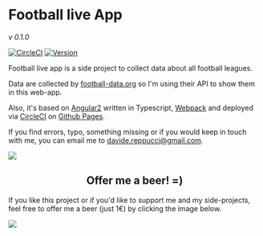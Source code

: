 # Football live App
_v 0.1.0_

[![CircleCI](https://circleci.com/gh/dreppucci/football-live-app.svg?style=svg)](https://circleci.com/gh/dreppucci/football-live-app)
[![Version](https://img.shields.io/npm/v/jrpc.svg?style=flat)](https://nodejs.org/en/download/)

<p>Football live app is a side project to collect data about all football leagues.</p>
<p>Data are collected by <a href="http://api.football-data.org/" title="football-data.org" target="_blank">football-data.org</a> so I'm using their API to show them in this web-app.</p>
<p>Also, it's based on <a href="https://angular.io/" title="Angular2" target="_blank">Angular2</a> written in Typescript, <a href="https://webpack.github.io/" title="Webpack" target="_blank">Webpack</a> and deployed via <a href="https://circleci.com/" title="CircleCI" target="_blank">CircleCI</a> on <a href="https://pages.github.com/" title="Github pages" target="_blank">Github Pages</a>.</p>
<p>If you find errors, typo, something missing or if you would keep in touch with me, you can email me to <a href="mailto:davide.reppucci@gmail.com" title="davide.reppucci@gmail.com">davide.reppucci@gmail.com</a>.</p>

![](https://www.google-analytics.com/collect?v=1&_v=j49&a=123146132&t=pageview&_s=4&dl=https://github.com/dreppucci/football-live-app&ul=en-us&de=UTF-8&dt=Football%20Live%20App&tid=UA-73037711-3)

<h2 style="border: none; text-align: center">Offer me a beer! =)</h2>
<p>If you like this project or if you'd like to support me and my side-projects, feel free to offer me a beer (just 1€) by clicking the image below.</p>
<a href="https://www.paypal.me/drep/1" target="_blank" style="display: block;"><img style="margin: 0 auto; display: block" src="http://fullmoonbrewwork.com.rsz.io/wp-content/uploads/2014/06/FMBW_Beers_Phuket-Lager-300x300.png?width=150" /></a>